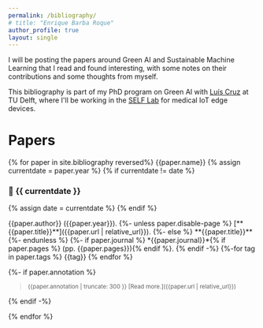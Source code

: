 ```yaml
---
permalink: /bibliography/
# title: "Enrique Barba Roque"
author_profile: true
layout: single
---
```


I will be posting the papers around Green AI and Sustainable Machine Learning that I read and found interesting, with some notes on their contributions and some thoughts from myself.

This bibliography is part of my PhD program on Green AI with [Luís Cruz](https://luiscruz.github.io/) at TU Delft, where I'll be working in the [SELF Lab](https://www.tudelft.nl/ai/self-lab) for medical IoT edge devices.

# Papers

{% for paper in site.bibliography reversed%}
{{paper.name}}
{% assign currentdate = paper.year %}
{% if currentdate != date %}
### 📅 **{{ currentdate }}**
{% assign date = currentdate %} 
{% endif %}

  <p markdown="span">
      {{paper.author}} ({{paper.year}}).
      {%- unless paper.disable-page %}
      [**{{paper.title}}**]({{paper.url | relative_url}}).
      {%- else %}
      **{{paper.title}}**
      {%- endunless %}
      {%- if paper.journal %}
        *{{paper.journal}}*{% if paper.pages %} (pp. {{paper.pages}}){% endif %}.
      {% endif -%}
{%-for tag in paper.tags %}
<span class="badge">{{tag}}</span>
{% endfor %}
</p>
{%- if paper.annotation %}
<blockquote><small markdown="1">
{{paper.annotation | truncate: 300 }} [Read more.]({{paper.url | relative_url}})
</small></blockquote>
{% endif -%}

{% endfor %}